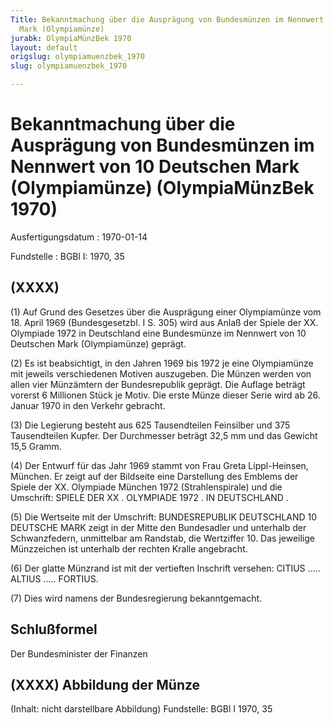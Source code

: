 ```yaml
---
Title: Bekanntmachung über die Ausprägung von Bundesmünzen im Nennwert von 10 Deutschen
  Mark (Olympiamünze)
jurabk: OlympiaMünzBek 1970
layout: default
origslug: olympiamuenzbek_1970
slug: olympiamuenzbek_1970

---
```


# Bekanntmachung über die Ausprägung von Bundesmünzen im Nennwert von 10 Deutschen Mark (Olympiamünze) (OlympiaMünzBek 1970)

Ausfertigungsdatum
:   1970-01-14

Fundstelle
:   BGBl I: 1970, 35



## (XXXX)

(1) Auf Grund des Gesetzes über die Ausprägung einer Olympiamünze vom
18\. April 1969 (Bundesgesetzbl. I S. 305) wird aus Anlaß der Spiele
der XX. Olympiade 1972 in Deutschland eine Bundesmünze im Nennwert von
10 Deutschen Mark (Olympiamünze) geprägt.

(2) Es ist beabsichtigt, in den Jahren 1969 bis 1972 je eine
Olympiamünze mit jeweils verschiedenen Motiven auszugeben. Die Münzen
werden von allen vier Münzämtern der Bundesrepublik geprägt. Die
Auflage beträgt vorerst 6 Millionen Stück je Motiv. Die erste Münze
dieser Serie wird ab 26. Januar 1970 in den Verkehr gebracht.

(3) Die Legierung besteht aus 625 Tausendteilen Feinsilber und 375
Tausendteilen Kupfer. Der Durchmesser beträgt 32,5 mm und das Gewicht
15,5 Gramm.

(4) Der Entwurf für das Jahr 1969 stammt von Frau Greta Lippl-Heinsen,
München. Er zeigt auf der Bildseite eine Darstellung des Emblems der
Spiele der XX. Olympiade München 1972 (Strahlenspirale) und die
Umschrift: SPIELE DER XX . OLYMPIADE 1972 . IN DEUTSCHLAND .

(5) Die Wertseite mit der Umschrift: BUNDESREPUBLIK DEUTSCHLAND 10
DEUTSCHE MARK zeigt in der Mitte den Bundesadler und unterhalb der
Schwanzfedern, unmittelbar am Randstab, die Wertziffer 10. Das
jeweilige Münzzeichen ist unterhalb der rechten Kralle angebracht.

(6) Der glatte Münzrand ist mit der vertieften Inschrift versehen:
CITIUS ..... ALTIUS ..... FORTIUS.

(7) Dies wird namens der Bundesregierung bekanntgemacht.


## Schlußformel

Der Bundesminister der Finanzen


## (XXXX) Abbildung der Münze

(Inhalt: nicht darstellbare Abbildung)
Fundstelle: BGBl I 1970, 35

